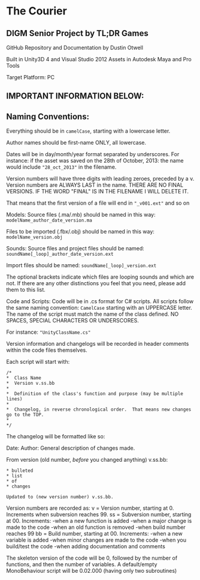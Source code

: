 The Courier
===========

DIGM Senior Project by TL;DR Games
----------------------------------

GitHub Repository and Documentation by Dustin Otwell

Built in Unity3D 4 and Visual Studio 2012
Assets in Autodesk Maya and Pro Tools

Target Platform: PC

IMPORTANT INFORMATION BELOW:
----------------------------

Naming Conventions:
-------------------
Everything should be in ```camelCase```, starting with a lowercase letter.

Author names should be first-name ONLY, all lowercase.

Dates will be in day/month/year format separated by underscores.
For instance: if the asset was saved on the 28th of October, 2013:
the name would include ```"28_oct_2013"``` in the filename.

Version numbers will have three digits with leading zeroes, preceded by a v.
Version numbers are ALWAYS LAST in the name.
THERE ARE NO FINAL VERSIONS.
IF THE WORD "FINAL" IS IN THE FILENAME I WILL DELETE IT.

That means that the first version of a file will end in ```"_v001.ext"``` and so on

Models:
Source files (.ma/.mb) should be named in this way: ```modelName_author_date_version.ma```

Files to be imported (.fbx/.obj) should be named in this way: ```modelName_version.obj```

Sounds:
Source files and project files should be named: ```soundName[_loop]_author_date_version.ext```

Import files should be named: ```soundName[_loop]_version.ext```

The optional brackets indicate which files are looping sounds and which are not.
If there are any other distinctions you feel that you need, please add them to this list.

Code and Scripts:
Code will be in .cs format for C# scripts.  All scripts follow the same naming convention:
```CamelCase``` starting with an UPPERCASE letter.  The name of the script must match the name of the class defined.
NO SPACES, SPECIAL CHARACTERS OR UNDERSCORES.

For instance: ```"UnityClassName.cs"```

Version information and changelogs will be recorded in header comments within the code files themselves.

Each script will start with:

```
/*
*  Class Name
*  Version v.ss.bb
*  
*  Definition of the class's function and purpose (may be multiple lines)
*  
*  Changelog, in reverse chronological order.  That means new changes go to the TOP.
*
*/
```

The changelog will be formatted like so: 

Date: Author:  General description of changes made.

From version (old number, _before_ you changed anything) v.ss.bb:

	* bulleted
	* list
	* of
	* changes

	Updated to (new version number) v.ss.bb.

Version numbers are recorded as:
	v = Version number, starting at 0.  
		Increments when subversion reaches 99.
	ss = Subversion number, starting at 00.  Increments:
		-when a new function is added
		-when a major change is made to the code
		-when an old function is removed
		-when build number reaches 99
	bb = Build number, starting at 00.  Increments:
		-when a new variable is added
		-when minor changes are made to the code
		-when you build/test the code
		-when adding documentation and comments

The skeleton version of the code will be 0, followed by the number of functions, and then the number of variables.
A default/empty MonoBehaviour script will be 0.02.000 (having only two subroutines)

